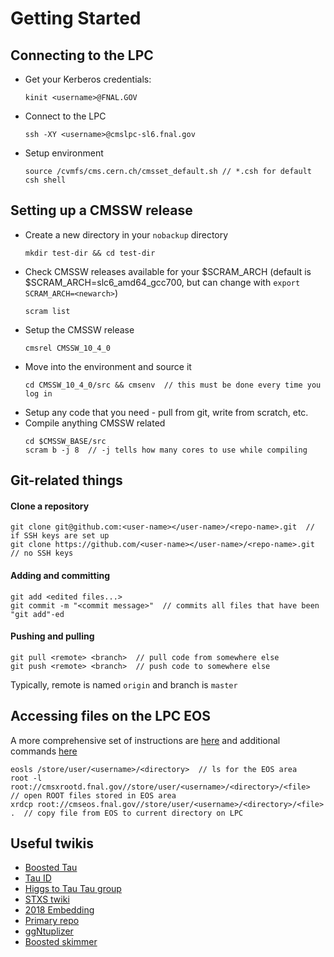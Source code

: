 # Getting Started

## Connecting to the LPC

- Get your Kerberos credentials:
    ```
    kinit <username>@FNAL.GOV
    ```
- Connect to the LPC
    ```
    ssh -XY <username>@cmslpc-sl6.fnal.gov
    ```
- Setup environment
    ```
    source /cvmfs/cms.cern.ch/cmsset_default.sh // *.csh for default csh shell
    ```

## Setting up a CMSSW release

- Create a new directory in your `nobackup` directory
    ```
    mkdir test-dir && cd test-dir
    ```
- Check CMSSW releases available for your \$SCRAM_ARCH (default is $SCRAM_ARCH=slc6_amd64_gcc700, but can change with `export SCRAM_ARCH=<newarch>`)
    ```
    scram list
    ```
- Setup the CMSSW release
    ```
    cmsrel CMSSW_10_4_0
    ```
- Move into the environment and source it
    ```
    cd CMSSW_10_4_0/src && cmsenv  // this must be done every time you log in
    ```
- Setup any code that you need - pull from git, write from scratch, etc.
- Compile anything CMSSW related
    ```
    cd $CMSSW_BASE/src
    scram b -j 8  // -j tells how many cores to use while compiling
    ```

## Git-related things

#### Clone a repository
```
git clone git@github.com:<user-name></user-name>/<repo-name>.git  // if SSH keys are set up
git clone https://github.com/<user-name></user-name>/<repo-name>.git  // no SSH keys
```

#### Adding and committing
```
git add <edited files...>
git commit -m "<commit message>"  // commits all files that have been "git add"-ed
```

#### Pushing and pulling
```
git pull <remote> <branch>  // pull code from somewhere else
git push <remote> <branch>  // push code to somewhere else
```
Typically, remote is named `origin` and branch is `master`

## Accessing files on the LPC EOS
A more comprehensive set of instructions are [here](https://uscms.org/uscms_at_work/computing/LPC/usingEOSAtLPC.shtml) and additional commands [here](https://uscms.org/uscms_at_work/computing/LPC/additionalEOSatLPC.shtml)

```
eosls /store/user/<username>/<directory>  // ls for the EOS area
root -l root://cmsxrootd.fnal.gov//store/user/<username>/<directory>/<file>  // open ROOT files stored in EOS area
xrdcp root://cmseos.fnal.gov//store/user/<username>/<directory>/<file> .  // copy file from EOS to current directory on LPC
```

## Useful twikis
- [Boosted Tau](https://twiki.cern.ch/twiki/bin/viewauth/CMS/BoostedHTT)
- [Tau ID](https://twiki.cern.ch/twiki/bin/viewauth/CMS/TauIDRecommendationForRun2)
- [Higgs to Tau Tau group](https://twiki.cern.ch/twiki/bin/view/CMS/Higgs2Tau)
- [STXS twiki](https://twiki.cern.ch/twiki/bin/viewauth/CMS/HiggsToTauTauWorkingLegacyRun2)
- [2018 Embedding](https://twiki.cern.ch/twiki/bin/viewauth/CMS/TauTauEmbeddingSamples2018)
- [Primary repo](https://github.com/tmitchel/HiggsToTauTau)
- [ggNtuplizer](https://github.com/abdollah110/ggAnalysis)
- [Boosted skimmer](https://github.com/abdollah110/BoostedHTT)